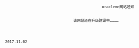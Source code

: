                                                 oracleme网站通知
                                                
                                                
                                   该网站还在升级建设中…………
             
             
             
                                                                        2017.11.02
